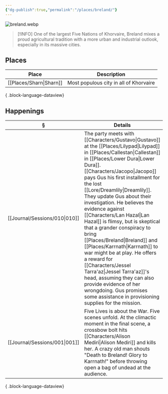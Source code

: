 ```yaml
---
{"dg-publish":true,"permalink":"/places/breland/"}
---
```


![breland.webp](/img/user/z_attachments/breland.webp)

> [!INFO] One of the largest Five Nations of Khorvaire, Breland mixes a proud agricultural tradition with a more urban and industrial outlook, especially in its massive cities.

## Places
| Place                      | Description                            |
| -------------------------- | -------------------------------------- |
| [[Places/Sharn\|Sharn]] | Most populous city in all of Khorvaire |

{ .block-language-dataview}
## Happenings
| §                                | Details                                                                                                                                                                                                                                                                                                                                                                                                                                                                                                                                                           |
| -------------------------------- | ----------------------------------------------------------------------------------------------------------------------------------------------------------------------------------------------------------------------------------------------------------------------------------------------------------------------------------------------------------------------------------------------------------------------------------------------------------------------------------------------------------------------------------------------------------------- |
| [[Journal/Sessions/010\|010]] | The party meets with [[Characters/Gustavo\|Gustavo]] at the [[Places/Lilypad\|Lilypad]] in [[Places/Callestan\|Callestan]] in [[Places/Lower Dura\|Lower Dura]]. [[Characters/Jacopo\|Jacopo]] pays Gus his first installment for the lost [[Lore/Dreamlily\|Dreamlily]]. They update Gus about their investigation. He believes the evidence against [[Characters/Lan Hazal\|Lan Hazal]] is flimsy, but is skeptical that a grander conspiracy to bring [[Places/Breland\|Breland]] and [[Places/Karrnath\|Karrnath]] to war might be at play. He offers a reward for [[Characters/Jessel Tarra'az\|Jessel Tarra'az]]'s head, assuming they can also provide evidence of her wrongdoing. Gus promises some assistance in provisioning supplies for the mission. |
| [[Journal/Sessions/001\|001]] | Five Lives is about the War. Five scenes unfold. At the climactic moment in the final scene, a crossbow bolt hits [[Characters/Alison Mediri\|Alison Mediri]] and kills her. A crazy old man shouts "Death to Breland! Glory to Karrnath!" before throwing open a bag of undead at the audience.                                                                                                                                                                                                                                                                                            |

{ .block-language-dataview}